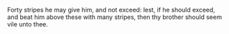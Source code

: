 Forty stripes he may give him, and not exceed: lest, if he should exceed, and beat him above these with many stripes, then thy brother should seem vile unto thee.
